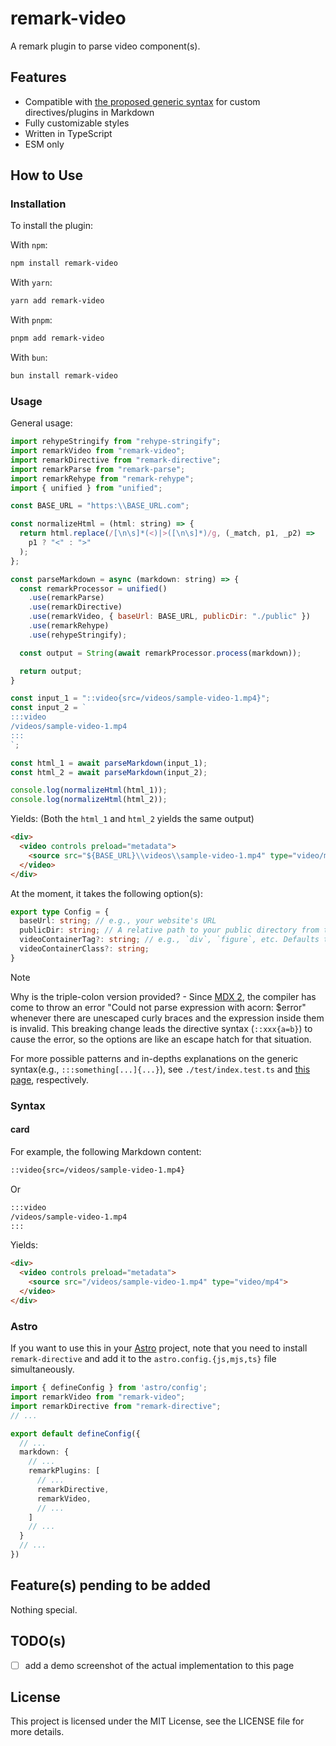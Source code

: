 # remark-video

A remark plugin to parse video component(s).

## Features

- Compatible with [the proposed generic syntax](https://talk.commonmark.org/t/generic-directives-plugins-syntax/444/1) for custom directives/plugins in Markdown
- Fully customizable styles
- Written in TypeScript
- ESM only

## How to Use

### Installation

To install the plugin:

With `npm`:

```bash
npm install remark-video
```

With `yarn`:

```bash
yarn add remark-video
```

With `pnpm`:

```bash
pnpm add remark-video
```

With `bun`:

```bash
bun install remark-video
```

### Usage

General usage:

```js
import rehypeStringify from "rehype-stringify";
import remarkVideo from "remark-video";
import remarkDirective from "remark-directive";
import remarkParse from "remark-parse";
import remarkRehype from "remark-rehype";
import { unified } from "unified";

const BASE_URL = "https:\\BASE_URL.com";

const normalizeHtml = (html: string) => {
  return html.replace(/[\n\s]*(<)|>([\n\s]*)/g, (_match, p1, _p2) =>
    p1 ? "<" : ">"
  );
};

const parseMarkdown = async (markdown: string) => {
  const remarkProcessor = unified()
    .use(remarkParse)
    .use(remarkDirective)
    .use(remarkVideo, { baseUrl: BASE_URL, publicDir: "./public" })
    .use(remarkRehype)
    .use(rehypeStringify);

  const output = String(await remarkProcessor.process(markdown));

  return output;
}

const input_1 = "::video{src=/videos/sample-video-1.mp4}";
const input_2 = `
:::video
/videos/sample-video-1.mp4
:::
`;

const html_1 = await parseMarkdown(input_1);
const html_2 = await parseMarkdown(input_2);

console.log(normalizeHtml(html_1));
console.log(normalizeHtml(html_2));
```

Yields: (Both the `html_1` and `html_2` yields the same output)

```html
<div>
  <video controls preload="metadata">
    <source src="${BASE_URL}\\videos\\sample-video-1.mp4" type="video/mp4">
  </video>
</div>
```

At the moment, it takes the following option(s):

```ts
export type Config = {
  baseUrl: string; // e.g., your website's URL
  publicDir: string; // A relative path to your public directory from the current working directory
  videoContainerTag?: string; // e.g., `div`, `figure`, etc. Defaults to `div`
  videoContainerClass?: string;
}
```

> [!NOTE]
> Why is the triple-colon version provided?
> \- Since [MDX 2](https://mdxjs.com/blog/v2/), the compiler has come to throw an error "Could not parse expression with acorn: $error" whenever there are unescaped curly braces and the expression inside them is invalid. This breaking change leads the directive syntax (`::xxx{a=b}`) to cause the error, so the options are like an escape hatch for that situation.

For more possible patterns and in-depths explanations on the generic syntax(e.g., `:::something[...]{...}`), see `./test/index.test.ts` and [this page](https://talk.commonmark.org/t/generic-directives-plugins-syntax/444/1), respectively.

### Syntax

#### card

For example, the following Markdown content:

```markdown
::video{src=/videos/sample-video-1.mp4}
```

Or

```markdown
:::video
/videos/sample-video-1.mp4
:::
```

Yields:

```html
<div>
  <video controls preload="metadata">
    <source src="/videos/sample-video-1.mp4" type="video/mp4">
  </video>
</div>
```

### Astro

If you want to use this in your [Astro](https://astro.build/) project, note that you need to install `remark-directive` and add it to the `astro.config.{js,mjs,ts}` file simultaneously.

```ts title="astro.config.ts"
import { defineConfig } from 'astro/config';
import remarkVideo from "remark-video";
import remarkDirective from "remark-directive";
// ...

export default defineConfig({
  // ...
  markdown: {
    // ...
    remarkPlugins: [
      // ...
      remarkDirective,
      remarkVideo,
      // ...
    ]
    // ...
  }
  // ...
})
```

## Feature(s) pending to be added

Nothing special.

## TODO(s)

- [ ] add a demo screenshot of the actual implementation to this page

## License

This project is licensed under the MIT License, see the LICENSE file for more details.
